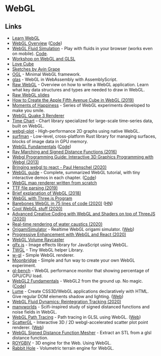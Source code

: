 # WebGL

## Links

* [Learn WebGL](http://learnwebgl.brown37.net)
* [WebGL Overview](https://www.khronos.org/webgl/) ([Code](https://github.com/KhronosGroup/WebGL))
* [WebGL Fluid Simulation](https://paveldogreat.github.io/WebGL-Fluid-Simulation/) - Play with fluids in your browser (works even on mobile). [Code](https://github.com/PavelDoGreat/WebGL-Fluid-Simulation).
* [Workshop on WebGL and GLSL](https://github.com/mattdesl/workshop-webgl-glsl/)
* [Love Cube](https://avin.github.io/sketches/086\_love_cube.html)
* [Sketches by Avin Grape](https://avin.github.io/sketches/)
* [OGL](https://github.com/oframe/ogl) - Minimal WebGL framework.
* [glas](https://github.com/infamous/glas) - WebGL in WebAssembly with AssemblyScript.
* [Raw WebGL](https://alain.xyz/blog/raw-webgl) - Overview on how to write a WebGL application. Learn what key data structures and types are needed to draw in WebGL.
* [Raw WebGL slides](https://nickdesaulniers.github.io/RawWebGL/#/7)
* [How to Create the Apple Fifth Avenue Cube in WebGL (2019)](https://tympanus.net/codrops/2019/12/20/how-to-create-the-apple-fifth-avenue-cube-in-webgl/)
* [Moments of Happiness](https://moments.epic.net/#home) - Series of WebGL experiments developed to make you smile.
* [WebGL Quake 3 Renderer](https://github.com/toji/webgl-quake3)
* [Time Chart](https://github.com/huww98/TimeChart) - Chart library specialized for large-scale time-series data, built on WebGL.
* [webgl-plot](https://github.com/danchitnis/webgl-plot) - High-performance 2D graphs using native WebGL.
* [surfman](https://github.com/servo/surfman) - Low-level, cross-platform Rust library for managing surfaces, blocks of image data in GPU memory.
* [WebGL Fundamentals](https://webglfundamentals.org) ([Code](https://github.com/gfxfundamentals/webgl-fundamentals))
* [Ray Marching and Signed Distance Functions (2016)](http://jamie-wong.com/2016/07/15/ray-marching-signed-distance-functions/)
* [Webgl Programming Guide: Interactive 3D Graphics Programming with Webgl (2013)](https://www.goodreads.com/book/show/16269927-webgl-programming-guide)
* [Bringing webgl to react - Paul Henschel (2020)](https://www.youtube.com/watch?v=YyqBdN71nFs)
* [WebGL guide](https://xem.github.io/articles/webgl-guide.html) - Complete, summarized WebGL tutorial, with tiny interactive demos in each chapter. ([Code](https://github.com/xem/webgl-guide))
* [WebGL map renderer written from scratch](https://github.com/tchayen/webgl-maps)
* [TTF file parsing (2019)](https://tchayen.github.io/ttf-file-parsing)
* [Brief explanation of WebGL (2018)](https://tchayen.github.io/brief-explanation-of-webgl)
* [WebGL with Three.js Program](https://www.notion.so/WebGL-with-Three-js-Program-0d9a048f1a4e4573880f7de77b11789f)
* [Barebones WebGL in 75 lines of code (2020)](https://avikdas.com/2020/07/08/barebones-webgl-in-75-lines-of-code.html) ([HN](https://news.ycombinator.com/item?id=23770711))
* [Cool WebGL stuff (2020)](http://gfxprose.blogspot.com/2020/07/cool-webgl-stuff-2020-07-16.html)
* [Advanced Creative Coding with WebGL and Shaders on top of ThreeJS (2020)](https://frontendmasters.com/courses/webgl-shaders/)
* [Real-time rendering of water caustics (2020)](https://medium.com/@martinRenou/real-time-rendering-of-water-caustics-59cda1d74aa)
* [OrigamiSimulator](https://github.com/amandaghassaei/OrigamiSimulator) - Realtime WebGL origami simulator. ([Web](https://origamisimulator.org))
* [Progressive Enhancement with WebGL and React (2020)](https://medium.com/14islands/progressive-enhancement-with-webgl-and-react-71cd19e66d4)
* [WebGL Volume Raycaster](https://github.com/Twinklebear/webgl-volume-raycaster)
* [glfx.js](https://github.com/evanw/glfx.js) - Image effects library for JavaScript using WebGL.
* [TWGL](https://github.com/greggman/twgl.js) - Tiny WebGL helper Library.
* [w-gl](https://github.com/anvaka/w-gl) - Simple WebGL renderer.
* [Moonbridge](https://moonbridge.app) - Simple and fun way to create your own WebGL experiment.
* [gl-bench](https://github.com/munsocket/gl-bench) - WebGL performance monitor that showing percentage of GPU/CPU load.
* [WebGL2 Fundamentals](https://webgl2fundamentals.org) - WebGL2 from the ground up. No magic. ([Code](https://github.com/gfxfundamentals/webgl2-fundamentals))
* [Lume](https://github.com/lume/lume) - Create CSS3D/WebGL applications declaratively with HTML. Give regular DOM elements shadow and lighting. ([Web](https://lume.io))
* [WebGL Fluid Dynamics: Reintegration Tracking (2020)](https://michaelmoroz.github.io/Reintegration-Tracking/)
* [manyworlds](https://github.com/neefrehman/manyworlds) - Scifi-inspired study of signed distanced functions and noise fields in WebGL.
* [WebGL Path Tracing](https://github.com/evanw/webgl-path-tracing) - Path tracing in GLSL using WebGL. ([Web](http://madebyevan.com/webgl-path-tracing/))
* [ScatterGL](https://github.com/PAIR-code/scatter-gl) - Interactive 3D / 2D webgl-accelerated scatter plot point renderer. ([Web](https://pair-code.github.io/scatter-gl/))
* [WebGL Signed Distance Function Mesher](https://github.com/tdhooper/glsl-marching-cubes) - Extract an STL from a glsl distance function.
* [ROYGBIV](https://github.com/oguzeroglu/ROYGBIV) - 3D engine for the Web. Using WebGL.
* [Rabbit Hole](https://github.com/vanruesc/rabbit-hole) - Volumetric terrain engine for WebGL.
